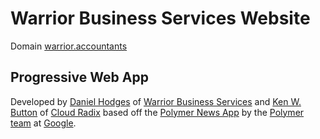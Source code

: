 # Warrior Business Services Website

Domain [warrior.accountants](https://warrior.accountants)

## Progressive Web App   

Developed by [Daniel Hodges](https://cpadanielhodges.com) of [Warrior Business Services](https://warrior.accountants) and [Ken W. Button](https://kenbutton-f89a6.firebaseapp.com/) of [Cloud Radix](https://cloudrdix.com) based off the [Polymer News App](https://www.polymer-project.org/blog/2017-02-13-news-pwa) by the [Polymer team](https://www.polymer-project.org/) at [Google](https://www.google.com/about/).